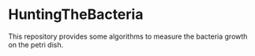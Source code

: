 # HuntingTheBacteria
This repository provides some algorithms to measure the bacteria growth on the petri dish.
